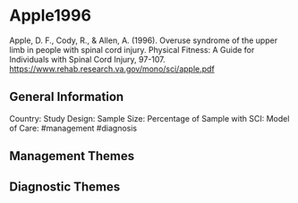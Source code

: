 # Apple1996
Apple, D. F., Cody, R., & Allen, A. (1996). Overuse syndrome of the upper limb in people with spinal cord injury. Physical Fitness: A Guide for Individuals with Spinal Cord Injury, 97-107. https://www.rehab.research.va.gov/mono/sci/apple.pdf 

## General Information
Country: 
Study Design: 
Sample Size: 
Percentage of Sample with SCI:
Model of Care: #management #diagnosis

## Management Themes


## Diagnostic Themes
